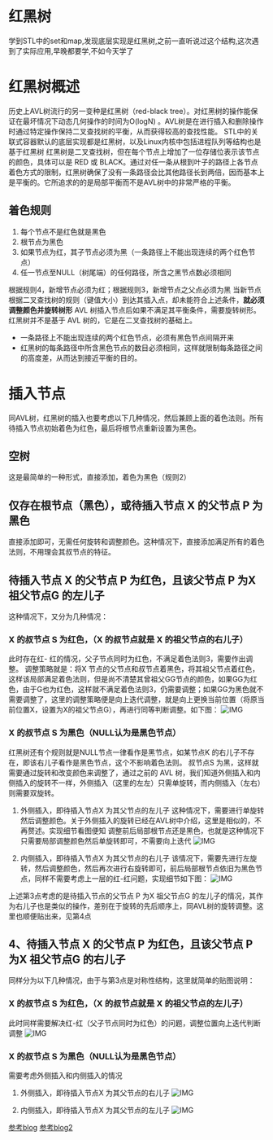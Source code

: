 # 红黑树


学到STL中的set和map,发现底层实现是红黑树,之前一直听说过这个结构,这次遇到了实际应用,早晚都要学,不如今天学了
<!--more-->

# 红黑树概述
历史上AVL树流行的另一变种是红黑树（red-black tree）。对红黑树的操作能保证在最坏情况下动态几何操作的时间为O(logN) 。AVL树是在进行插入和删除操作时通过特定操作保持二叉查找树的平衡，从而获得较高的查找性能。
STL中的关联式容器默认的底层实现都是红黑树，以及Linux内核中包括进程队列等结构也是基于红黑树
红黑树是二叉查找树，但在每个节点上增加了一位存储位表示该节点的颜色，具体可以是 RED 或 BLACK。通过对任一条从根到叶子的路径上各节点着色方式的限制，红黑树确保了没有一条路径会比其他路径长到两倍，因而基本上是平衡的。它所追求的的是局部平衡而不是AVL树中的非常严格的平衡。
## 着色规则
1. 每个节点不是红色就是黑色
2. 根节点为黑色
3. 如果节点为红，其子节点必须为黑（一条路径上不能出现连续的两个红色节点）
4. 任一节点至NULL（树尾端）的任何路径，所含之黑节点数必须相同

根据规则4，新增节点必须为红；根据规则3，新增节点之父点必须为黑
当新节点根据二叉查找树的规则（键值大小）到达其插入点，却未能符合上述条件，**就必须调整颜色并旋转树形**
AVL 树插入节点后如果不满足其平衡条件，需要旋转树形。红黑树并不是基于 AVL 树的，它是在二叉查找树的基础上。
 - 一条路径上不能出现连续的两个红色节点，必须有黑色节点间隔开来
 - 红黑树的每条路径中所含黑色节点的数目必须相同，这样就限制每条路径之间的高度差，从而达到接近平衡的目的。

# 插入节点
同AVL树，红黑树的插入也要考虑以下几种情况，然后兼顾上面的着色法则。所有待插入节点初始着色为红色，最后将根节点重新设置为黑色。

## 空树
这是最简单的一种形式，直接添加，着色为黑色（规则2）

## 仅存在根节点（黑色），或待插入节点 X 的父节点 P 为黑色
直接添加即可，无需任何旋转和调整颜色。这种情况下，直接添加满足所有的着色法则，不用理会其叔节点的特征。

## 待插入节点 X 的父节点 P 为红色，且该父节点 P 为X 祖父节点G 的左儿子
这种情况下，又分为几种情况：

### X 的叔节点 S 为红色，（X 的叔节点就是 X 的祖父节点的右儿子）
此时存在红- 红的情况，父子节点同时为红色，不满足着色法则3，需要作出调整。
调整策略就是：将X 节点的父节点和叔节点着黑色，将其祖父节点着红色，这样该局部满足着色法则，但是尚不清楚其曾祖父GG节点的颜色，如果GG为红色，由于G也为红色，这样就不满足着色法则3，仍需要调整；如果GG为黑色就不需要调整了，这里的调整策略便是向上迭代调整，就是向上更换当前位置（将原当前位置X，设置为X的祖父节点G），再进行同等判断调整。如下图：
![IMG](https://tronwei-1254020584.cos.ap-beijing.myqcloud.com/DS-12/1.png)

### X 的叔节点 S 为黑色（NULL认为是黑色节点）
红黑树还有个规则就是NULL节点一律看作是黑节点，如某节点K 的右儿子不存在，即该右儿子看作是黑色节点，这个不影响着色法则。
叔节点S 为黑，这样就需要通过旋转和改变颜色来调整了，通过之前的 AVL 树，我们知道外侧插入和内侧插入的旋转不一样，外侧插入（这里的左左）只需单旋转，而内侧插入（左右）则需要双旋转。

1. 外侧插入，即待插入节点X 为其父节点的左儿子
这种情况下，需要进行单旋转然后调整颜色。关于外侧插入的旋转已经在AVL树中介绍，这里是相似的，不再赘述。实现细节看图便知
调整前后局部根节点还是黑色，也就是这种情况下只需要局部调整颜色然后单旋转即可，不需要向上迭代
![IMG](https://tronwei-1254020584.cos.ap-beijing.myqcloud.com/DS-12/2.png)

2. 内侧插入，即待插入节点X 为其父节点的右儿子
该情况下，需要先进行左旋转，然后调整颜色，然后再次进行右旋转即可，前后局部根节点依旧为黑色节点，同样不需要考虑上一层的红-红问题，实现细节如下图：
![IMG](https://tronwei-1254020584.cos.ap-beijing.myqcloud.com/DS-12/3.png)

上述第3点考虑的是待插入节点的父节点 P 为X 祖父节点G 的左儿子的情况，其作为右儿子也是类似的操作，差别在于旋转的先后顺序上，同AVL树的旋转调整。这里也顺便贴出来，见第4点

## 4、待插入节点 X 的父节点 P 为红色，且该父节点 P 为X 祖父节点G 的右儿子
同样分为以下几种情况，由于与第3点是对称性结构，这里就简单的贴图说明：

### X 的叔节点 S 为红色，（X 的叔节点就是 X 的祖父节点的左儿子）
此时同样需要解决红-红（父子节点同时为红色）的问题，调整位置向上迭代判断调整
![IMG](https://tronwei-1254020584.cos.ap-beijing.myqcloud.com/DS-12/4.png)

### X 的叔节点 S 为黑色（NULL认为是黑色节点）
需要考虑外侧插入和内侧插入的情况
1. 外侧插入，即待插入节点X 为其父节点的右儿子
![IMG](https://tronwei-1254020584.cos.ap-beijing.myqcloud.com/DS-12/5.png)

2. 内侧插入，即待插入节点X 为其父节点的左儿子
![IMG](https://tronwei-1254020584.cos.ap-beijing.myqcloud.com/DS-12/6.png)

[参考blog](https://blog.csdn.net/wenqian1991/article/details/26621657)
[参考blog2](https://blog.csdn.net/tanrui519521/article/details/80980135?utm_medium=distribute.pc_relevant.none-task-blog-BlogCommendFromMachineLearnPai2-1.nonecase&depth_1-utm_source=distribute.pc_relevant.none-task-blog-BlogCommendFromMachineLearnPai2-1.nonecase)




